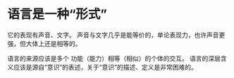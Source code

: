 # 语言是一种“形式”
它的表现有声音、文字。
声音与文字几乎是能等价的，单论表现力，也许声音更强，但大体上还是相等的。

语言的来源应该是多个 功能（能力）相等（相似）的个体的交互。
语言的深层含义应该是源自“意识”的表述，关于“意识”的描述、定义是非常困难的。
